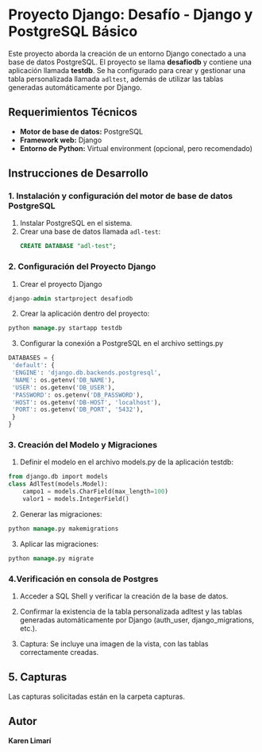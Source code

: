 # Proyecto Django: Desafío - Django y PostgreSQL Básico

Este proyecto aborda la creación de un entorno Django conectado a una base de datos PostgreSQL. El proyecto se llama **desafiodb** y contiene una aplicación llamada **testdb**. Se ha configurado para crear y gestionar una tabla personalizada llamada `adltest`, además de utilizar las tablas generadas automáticamente por Django.

## Requerimientos Técnicos

- **Motor de base de datos:** PostgreSQL
- **Framework web:** Django
- **Entorno de Python:** Virtual environment (opcional, pero recomendado)

## Instrucciones de Desarrollo

### 1. Instalación y configuración del motor de base de datos PostgreSQL

1. Instalar PostgreSQL en el sistema.
2. Crear una base de datos llamada `adl-test`:
   ```sql
   CREATE DATABASE "adl-test";
   ```

### 2. Configuración del Proyecto Django

1. Crear el proyecto Django
```sql
django-admin startproject desafiodb
```
2. Crear la aplicación dentro del proyecto:
```sql
python manage.py startapp testdb
```
3. Configurar la conexión a PostgreSQL en el archivo settings.py
```sql
DATABASES = {
 'default': {
 'ENGINE': 'django.db.backends.postgresql',
 'NAME': os.getenv('DB_NAME'),
 'USER': os.getenv('DB_USER'),
 'PASSWORD': os.getenv('DB_PASSWORD'),
 'HOST': os.getenv('DB-HOST', 'localhost'),
 'PORT': os.getenv('DB_PORT', '5432'),
 }
}

```
### 3. Creación del Modelo y Migraciones

1. Definir el modelo en el archivo models.py de la aplicación testdb:
```sql
from django.db import models
class AdlTest(models.Model):
    campo1 = models.CharField(max_length=100)
    valor1 = models.IntegerField()
```
2. Generar las migraciones:

```sql
python manage.py makemigrations
```

3. Aplicar las migraciones:

```sql
python manage.py migrate
```

### 4.Verificación en consola de Postgres

1. Acceder a SQL Shell y verificar la creación de la base de datos.

2. Confirmar la existencia de la tabla personalizada adltest y las tablas generadas automáticamente por Django (auth_user, django_migrations, etc.).

3. Captura: Se incluye una imagen de la vista, con las tablas correctamente creadas.

## 5. Capturas  

Las capturas solicitadas están en la carpeta capturas.

## Autor  
**Karen Limarí**
